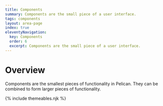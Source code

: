 ```yaml
---
title: Components
summary: Components are the small piece of a user interface.
tags: components
layout: area-page
index: true
eleventyNavigation:
  key: Components
  order: 6
  excerpt: Components are the small piece of a user interface.
---
```


# Overview

Components are the smallest pieces of functionality in Pelican. They can be combined to form larger pieces of functionality. 

{% include themeables.njk %}
